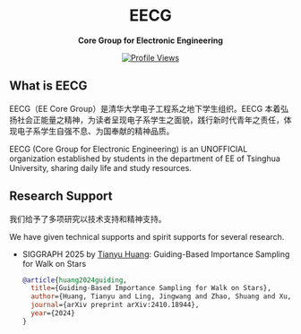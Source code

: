 <div id="title" align=center>

# EECG

**Core Group for Electronic Engineering**

[![Profile Views](https://komarev.com/ghpvc/?username=EE-Core-Group)](https://komarev.com/sources/github-profile-views-counter)

</div>

## What is EECG

EECG（EE Core Group）是清华大学电子工程系之地下学生组织。EECG 本着弘扬社会正能量之精神，为读者呈现电子系学生之面貌，践行新时代青年之责任，体现电子系学生自强不息、为国奉献的精神品质。

EECG (Core Group for Electronic Engineering) is an UNOFFICIAL organization established by students in the department of EE of Tsinghua University, sharing daily life and study resources.

## Research Support

我们给予了多项研究以技术支持和精神支持。

We have given technical supports and spirit supports for several research.

+ SIGGRAPH 2025 by [Tianyu Huang](https://github.com/tyanyuy3125): Guiding-Based Importance Sampling for Walk on Stars

  ```bib
  @article{huang2024guiding,
    title={Guiding-Based Importance Sampling for Walk on Stars},
    author={Huang, Tianyu and Ling, Jingwang and Zhao, Shuang and Xu, Feng},
    journal={arXiv preprint arXiv:2410.18944},
    year={2024}
  }
  ```
